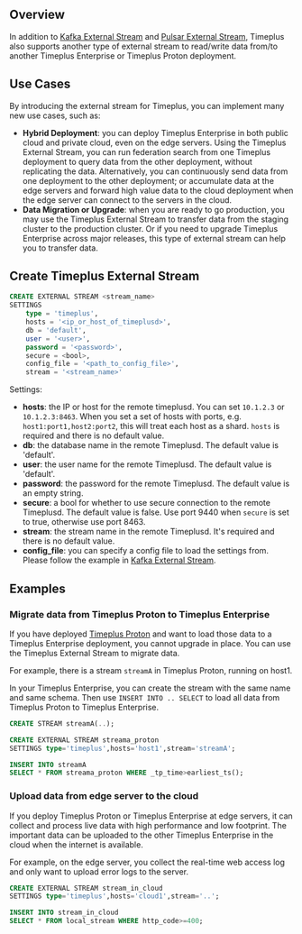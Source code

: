 ## Overview 

In addition to [Kafka External Stream](/kafka-source) and [Pulsar External Stream](/pulsar-external-stream), Timeplus also supports another type of external stream to read/write data from/to another Timeplus Enterprise or Timeplus Proton deployment.

## Use Cases

By introducing the external stream for Timeplus, you can implement many new use cases, such as:
* **Hybrid Deployment**: you can deploy Timeplus Enterprise in both public cloud and private cloud, even on the edge servers. Using the Timeplus External Stream, you can run federation search from one Timeplus deployment to query data from the other deployment, without replicating the data. Alternatively, you can continuously send data from one deployment to the other deployment; or accumulate data at the edge servers and forward high value data to the cloud deployment when the edge server can connect to the servers in the cloud.
* **Data Migration or Upgrade**: when you are ready to go production, you may use the Timeplus External Stream to transfer data from the staging cluster to the production cluster. Or if you need to upgrade Timeplus Enterprise across major releases, this type of external stream can help you to transfer data.

## Create Timeplus External Stream

```sql
CREATE EXTERNAL STREAM <stream_name>
SETTINGS
    type = 'timeplus',
    hosts = '<ip_or_host_of_timeplusd>',
    db = 'default',
    user = '<user>',
    password = '<password>',
    secure = <bool>,
    config_file = '<path_to_config_file>',
    stream = '<stream_name>'
```
Settings:
* **hosts**: the IP or host for the remote timeplusd. You can set `10.1.2.3` or `10.1.2.3:8463`. When you set a set of hosts with ports, e.g. `host1:port1,host2:port2`, this will treat each host as a shard. `hosts` is required and there is no default value.
* **db**: the database name in the remote Timeplusd. The default value is 'default'.
* **user**: the user name for the remote Timeplusd. The default value is 'default'.
* **password**: the password for the remote Timeplusd. The default value is an empty string.
* **secure**: a bool for whether to use secure connection to the remote Timeplusd. The default value is false. Use port 9440 when `secure` is set to true, otherwise use port 8463.
* **stream**: the stream name in the remote Timeplusd. It's required and there is no default value.
* **config_file**: you can specify a config file to load the settings from. Please follow the example in [Kafka External Stream](/kafka-source#config_file).

## Examples

### Migrate data from Timeplus Proton to Timeplus Enterprise

If you have deployed [Timeplus Proton](https://github.com/timeplus-io/proton) and want to load those data to a Timeplus Enterprise deployment, you cannot upgrade in place. You can use the Timeplus External Stream to migrate data.

For example, there is a stream `streamA` in Timeplus Proton, running on host1.

In your Timeplus Enterprise, you can create the stream with the same name and same schema. Then use `INSERT INTO .. SELECT` to load all data from Timeplus Proton to Timeplus Enterprise.

```sql
CREATE STREAM streamA(..);

CREATE EXTERNAL STREAM streama_proton
SETTINGS type='timeplus',hosts='host1',stream='streamA';

INSERT INTO streamA
SELECT * FROM streama_proton WHERE _tp_time>earliest_ts();
```

### Upload data from edge server to the cloud

If you deploy Timeplus Proton or Timeplus Enterprise at edge servers, it can collect and process live data with high performance and low footprint. The important data can be uploaded to the other Timeplus Enterprise in the cloud when the internet is available.

For example, on the edge server, you collect the real-time web access log and only want to upload error logs to the server.

```sql
CREATE EXTERNAL STREAM stream_in_cloud
SETTINGS type='timeplus',hosts='cloud1',stream='..';

INSERT INTO stream_in_cloud
SELECT * FROM local_stream WHERE http_code>=400;
```
